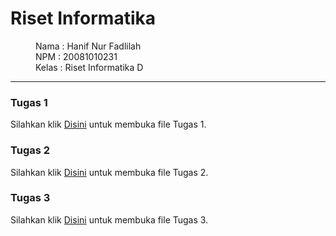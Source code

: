 # Riset Informatika

<dl>
  <dd>Nama : Hanif Nur Fadlilah</dd>
  <dd>NPM : 20081010231</dd>
  <dd>Kelas : Riset Informatika D</dd>
</dl>
<hr>

### Tugas 1
Silahkan klik [Disini](./Tugas1.md) untuk membuka file Tugas 1.

### Tugas 2
Silahkan klik [Disini](./Tugas2.md) untuk membuka file Tugas 2.

### Tugas 3
Silahkan klik [Disini](./Tugas3.md) untuk membuka file Tugas 3.






